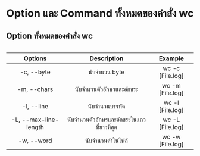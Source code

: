 # Option และ Command ทั้งหมดของคำสั่ง wc
## Option ทั้งหมดของคำสั่ง wc
<div align="center" style="width: 100%; margin: auto;">
<table style="width: 100%; border-collapse: collapse;">
	
| Options                 | Description                | Example   |
| :---------------:  | :---------------------: | :-----------------: |
| -c, --byte | นับจำนวน byte | wc -c [File.log] | 
| -m, --chars | นับจำนวนตัวอักษรและอักขระ | wc -m [File.log] |
| -l, --line | นับจำนวนบรรทัด | wc -l [File.log] |
| -L, --max-line-length | นับจำนวนตัวอักษรและอักขระในแถวที่ยาวที่สุด | wc -L [File.log] |
| -w, --word | นับจำนวนคำในไฟล์ | wc -w [File.log] |
</table>
</div>
